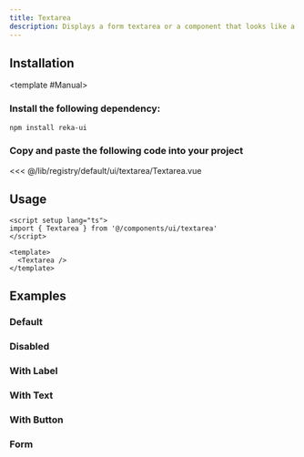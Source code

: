 ```yaml
---
title: Textarea
description: Displays a form textarea or a component that looks like a textarea.
---
```


<ComponentPreview name="TextareaDemo" />

## Installation

<TabPreview name="CLI">
<template #CLI>

```bash
npx shadcn-vue@latest add textarea
```
</template>

<template #Manual>

<Steps>

### Install the following dependency:

```bash
npm install reka-ui
```

### Copy and paste the following code into your project

<<< @/lib/registry/default/ui/textarea/Textarea.vue

</Steps>

</template>
</TabPreview>

## Usage

```vue
<script setup lang="ts">
import { Textarea } from '@/components/ui/textarea'
</script>

<template>
  <Textarea />
</template>
```

## Examples

### Default

<ComponentPreview name="TextareaDemo" />

### Disabled

<ComponentPreview name="TextareaDisabled" />

### With Label

<ComponentPreview name="TextareaWithLabel"   />

### With Text

<ComponentPreview name="TextareaWithText" />

### With Button

<ComponentPreview name="TextareaWithButton" />

### Form

<ComponentPreview name="TextareaForm" />
